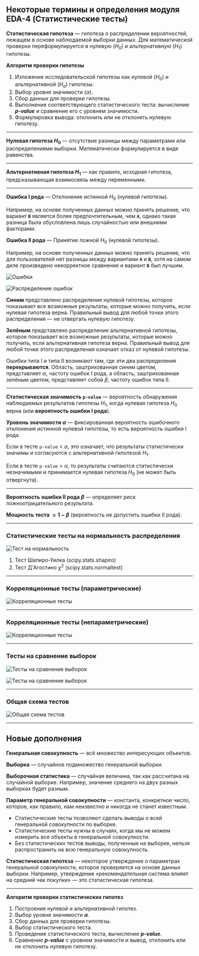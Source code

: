 ## Некоторые термины и определения модуля EDA-4 (Статистические тесты) ##

**Статистическая гипотеза**&nbsp;&mdash; гипотеза о распределении вероятностей,
лежащем в основе наблюдаемой выборки данных. Для математической проверки
переформулируется в нулевую ($H_0$) и альтернативную ($H_1$) гипотезы.

**Алгоритм проверки гипотезы**

1. Изложение исследовательской гипотезы как нулевой ($H_0$) и альтернативной
($H_a$) гипотезы.
2. Выбор уровня значимости ($\alpha$).
3. Сбор данных для проверки гипотезы.
4. Выполнение соответствующего статистического теста: вычисление ***p-value*** и
сравнение его с уровнем значимости.
5. Формулировка вывода: отклонить или не отклонять нулевую гипотезу.

----

**Нулевая гипотеза $H_0$**&nbsp;&mdash; отсутствие разницы между параметрами или
распределениями выборки. Математически формулируется в виде равенства.

----

**Альтернативная гипотеза $H_1$**&nbsp;&mdash; как правило, исходная гипотеза,
предсказывающая взаимосвязь между переменными.

----

**Ошибка I рода**&nbsp;&mdash; Отклонение истинной $H_0$ (нулевой гипотезы).

Например, на основе полученных данных можно принять решение, что вариант **`B`**
является более предпочтительным, чем **`A`**, однако такая разница была
обусловлена лишь случайностью или внешними факторами.

**Ошибка II рода**&nbsp;&mdash; Принятие ложной $H_0$ (нулевой гипотезы).

Например, на основе полученных данных можно принять решение, что для
пользователей нет разницы между вариантами **`А`** и **`В`**, хотя на самом деле
произведено некорректное сравнение и вариант **`В`** был лучшим.

![Ошибки](error_1_2.png)

![Распределение ошибок](error_distrib.png)

**Синим** представлено распределение нулевой гипотезы, которое показывает все
возможные результаты, которые можно получить, если нулевая гипотеза верна.
Правильный вывод для любой точки этого распределения&nbsp;&mdash; не отвергать
нулевую гипотезу.

**Зелёным** представлено распределение альтернативной гипотезы, которое
показывает все возможные результаты, которые можно получить, если альтернативная
гипотеза верна. Правильный вывод для любой точки этого распределения означает
отказ от нулевой гипотезы.

Ошибки типа I и типа II возникают там, где эти два распределения
**перекрываются**. Область, заштрихованная синим цветом, представляет $\alpha$,
частоту ошибок I рода, а область, заштрихованная зелёным цветом, представляет
собой $\beta$, частоту ошибок типа II.

----

**Статистическая значимость `p-value`**&nbsp;&mdash; вероятность обнаружения
наблюдаемых результатов гипотезы $H_1$, когда нулевая гипотеза $H_0$ верна
(или **вероятность ошибки I рода**).

**Уровень значимости $\alpha$**&nbsp;&mdash; фиксированная вероятность
ошибочного отклонения истинной нулевой гипотезы, то есть вероятность ошибки
I рода.

Если в тесте `p-value` < $\alpha$, это означает, что результаты статистически
значимы и согласуются с альтернативной гипотезой $H_1$.

Если в тесте `p-value` > $\alpha$, то результаты считаются статистически
незначимыми и принимается нулевая гипотеза $H_0$ (не может быть отвергнута).

----

**Вероятность ошибки II рода $\beta$**&nbsp;&mdash; определяет риск
ложноотрицательного результата.

**Мощность теста $=1-\beta$** (вероятность не допустить ошибки II рода).

----

### Статистические тесты на нормальность распределения ###

![Тест на нормальность](normal_tests.png)

1. Тест Шапиро-Уилка (scipy.stats.shapiro)
2. Тест Д'Агостино $\chi^2$ (scipy.stats.normaltest)

----

### Корреляционные тесты (параметрические) ###

![Корреляционные тесты](corr_tests.png)

----

### Корреляционные тесты (непараметрические) ###

![Корреляционные тесты](corr_tests2.png)

----

### Тесты на сравнение выборок ###

![Тесты на сравнение выборок](compare_tests.png)

![Тесты на сравнение выборок](compare_tests2.png)

----

### Общая схема тестов ###

![Общая схема тестов](general_tests.png)

----

## Новые дополнения ##

**Генеральная совокупность**&nbsp;&mdash; всё множество интересующих объектов.

**Выборка**&nbsp;&mdash; случайное подмножество генеральной выборки.

**Выборочная статистика**&nbsp;&mdash; случайная величина, так как рассчитана на
случайной выборке. Например, значение среднего на двух разных выборках будет
разным.

**Параметр генеральной совокупности**&nbsp;&mdash; константа, конкретное число,
которое, как правило, нам неизвестно и никогда не станет известным.

- Статистические тесты позволяют сделать выводы о всей генеральной совокупности
по выборке.
- Статистические тесты нужны в случаях, когда мы не можем измерить все объекты в
генеральной совокупности.
- Без статистических тестов выводы, полученные на выборке, нельзя распространить
на всю генеральную совокупность.

**Статистическая гипотеза**&nbsp;&mdash; некоторое утверждение о параметрах
генеральной совокупности, которое проверяется на основе данных выборки.
Например, утверждение &laquo;рекомендательная система влияет на средний чек
покупки&raquo;&nbsp;&mdash; это статистическая гипотеза.

----

**Алгоритм проверки статистических гипотез**

1. Построение нулевой и альтернативной гипотез.
2. Выбор уровня значимости **$\alpha$**.
3. Сбор данных для проверки гипотезы.
4. Выбор статистического теста.
5. Проведение статистического теста, вычисление ***p-value***.
6. Сравнение ***p-value*** c уровнем значимости и вывод, отклонить или не
отклонить нулевую гипотезу.
